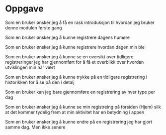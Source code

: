 # Oppgave


Som en bruker ønsker jeg å få en rask introduksjon til hvordan jeg bruker denne modulen første gang

Som en bruker ønsker jeg å kunne registrere dagens humøre

Som en bruker ønsker jeg å kunne registrere hvordan dagen min ble

Som en bruker ønsker jeg å kunne se en oversikt over tidligere registreringer jeg har gjennomført for å få et overblikk over hvordan utviklingen min har vært

Som en bruker ønsker jeg å kunne trykke på en tidligere registrering i historikken for å se på den i detalj

Som en bruker kan jeg bare gjennomføre en registrering av hver type per dag

Som en bruker ønsker jeg å kunne se min registreing på forsiden (Hjem) slik at det kommer tydelig frem at min aktivitet har en betydning i appen

Som en bruker ønsker jeg å kunne endre på en registrering jeg har gjort samme dag. Men ikke senere
